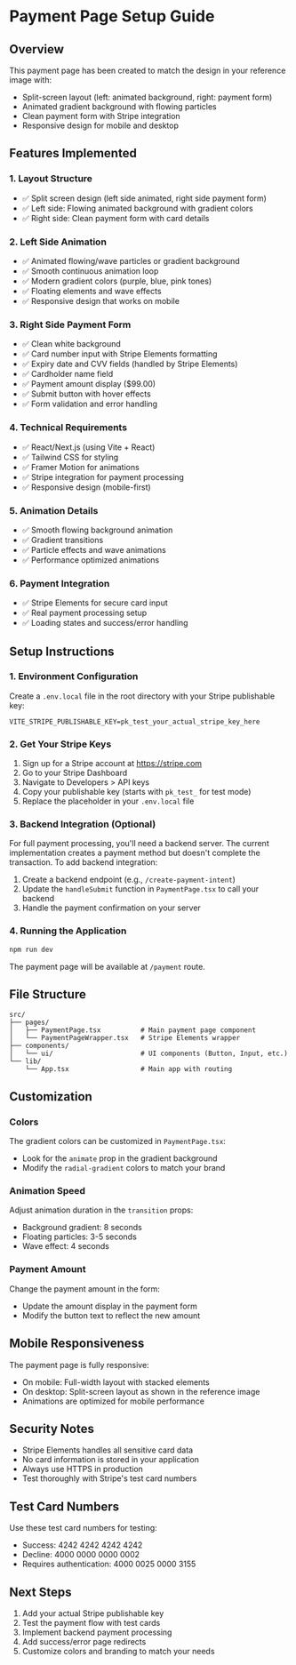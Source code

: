 # Payment Page Setup Guide

## Overview
This payment page has been created to match the design in your reference image with:
- Split-screen layout (left: animated background, right: payment form)
- Animated gradient background with flowing particles
- Clean payment form with Stripe integration
- Responsive design for mobile and desktop

## Features Implemented

### 1. Layout Structure
- ✅ Split screen design (left side animated, right side payment form)
- ✅ Left side: Flowing animated background with gradient colors
- ✅ Right side: Clean payment form with card details

### 2. Left Side Animation
- ✅ Animated flowing/wave particles or gradient background
- ✅ Smooth continuous animation loop
- ✅ Modern gradient colors (purple, blue, pink tones)
- ✅ Floating elements and wave effects
- ✅ Responsive design that works on mobile

### 3. Right Side Payment Form
- ✅ Clean white background
- ✅ Card number input with Stripe Elements formatting
- ✅ Expiry date and CVV fields (handled by Stripe Elements)
- ✅ Cardholder name field
- ✅ Payment amount display ($99.00)
- ✅ Submit button with hover effects
- ✅ Form validation and error handling

### 4. Technical Requirements
- ✅ React/Next.js (using Vite + React)
- ✅ Tailwind CSS for styling
- ✅ Framer Motion for animations
- ✅ Stripe integration for payment processing
- ✅ Responsive design (mobile-first)

### 5. Animation Details
- ✅ Smooth flowing background animation
- ✅ Gradient transitions
- ✅ Particle effects and wave animations
- ✅ Performance optimized animations

### 6. Payment Integration
- ✅ Stripe Elements for secure card input
- ✅ Real payment processing setup
- ✅ Loading states and success/error handling

## Setup Instructions

### 1. Environment Configuration
Create a `.env.local` file in the root directory with your Stripe publishable key:

```env
VITE_STRIPE_PUBLISHABLE_KEY=pk_test_your_actual_stripe_key_here
```

### 2. Get Your Stripe Keys
1. Sign up for a Stripe account at https://stripe.com
2. Go to your Stripe Dashboard
3. Navigate to Developers > API keys
4. Copy your publishable key (starts with `pk_test_` for test mode)
5. Replace the placeholder in your `.env.local` file

### 3. Backend Integration (Optional)
For full payment processing, you'll need a backend server. The current implementation creates a payment method but doesn't complete the transaction. To add backend integration:

1. Create a backend endpoint (e.g., `/create-payment-intent`)
2. Update the `handleSubmit` function in `PaymentPage.tsx` to call your backend
3. Handle the payment confirmation on your server

### 4. Running the Application
```bash
npm run dev
```

The payment page will be available at `/payment` route.

## File Structure
```
src/
├── pages/
│   ├── PaymentPage.tsx          # Main payment page component
│   └── PaymentPageWrapper.tsx   # Stripe Elements wrapper
├── components/
│   └── ui/                      # UI components (Button, Input, etc.)
└── lib/
    └── App.tsx                  # Main app with routing
```

## Customization

### Colors
The gradient colors can be customized in `PaymentPage.tsx`:
- Look for the `animate` prop in the gradient background
- Modify the `radial-gradient` colors to match your brand

### Animation Speed
Adjust animation duration in the `transition` props:
- Background gradient: 8 seconds
- Floating particles: 3-5 seconds
- Wave effect: 4 seconds

### Payment Amount
Change the payment amount in the form:
- Update the amount display in the payment form
- Modify the button text to reflect the new amount

## Mobile Responsiveness
The payment page is fully responsive:
- On mobile: Full-width layout with stacked elements
- On desktop: Split-screen layout as shown in the reference image
- Animations are optimized for mobile performance

## Security Notes
- Stripe Elements handles all sensitive card data
- No card information is stored in your application
- Always use HTTPS in production
- Test thoroughly with Stripe's test card numbers

## Test Card Numbers
Use these test card numbers for testing:
- Success: 4242 4242 4242 4242
- Decline: 4000 0000 0000 0002
- Requires authentication: 4000 0025 0000 3155

## Next Steps
1. Add your actual Stripe publishable key
2. Test the payment flow with test cards
3. Implement backend payment processing
4. Add success/error page redirects
5. Customize colors and branding to match your needs 